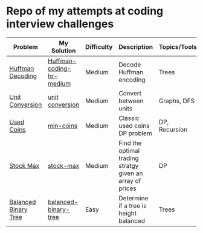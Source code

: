 # Repo of my attempts at coding interview challenges

| Problem                                                                                                   | My Solution                                                                                                      | Difficulty | Description                                               | Topics/Tools  |
|-----------------------------------------------------------------------------------------------------------|------------------------------------------------------------------------------------------------------------------|------------|-----------------------------------------------------------|---------------|
| [Huffman Decoding](https://www.hackerrank.com/challenges/tree-huffman-decoding/problem?isFullScreen=true) | [Huffman-coding-hr-medium ](https://github.com/TamirShklaz/coding-challenges/tree/main/huffman-coding-hr-medium) | Medium     | Decode Huffman encoding                                   | Trees         |
| [Unit Conversion](https://www.forgottenbracket.com/2023/07/05/jane-street-technical-interview-video/)     | [unit conversion](https://github.com/TamirShklaz/coding-challenges/tree/main/unit-conversion)                    | Medium     | Convert between units                                     | Graphs, DFS   |
| [Used Coins](https://leetcode.com/problems/coin-change/description/)                                      | [min-coins](https://github.com/TamirShklaz/coding-challenges/tree/main/min-coins)                                | Medium     | Classic used coins DP problem                             | DP, Recursion |
| [Stock Max](https://www.hackerrank.com/challenges/stockmax/problem)                                       | [stock-max](https://github.com/TamirShklaz/coding-challenges/tree/main/stock-max)                                | Medium     | Find the optimal trading stratgy given an array of prices | DP            |
| [Balanced Binary Tree](https://leetcode.com/problems/balanced-binary-tree/description/)                   | [balanced-binary-tree](https://github.com/TamirShklaz/coding-challenges/tree/main/balanced-binary-tree)          | Easy       | Determine if a tree is height balanced                    | Trees         |
